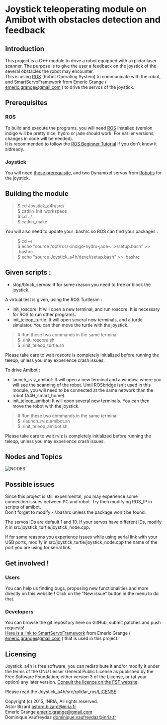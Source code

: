 Joystick teleoperating module on Amibot with obstacles detection and feedback
=============================================================================

## Introduction

This project is a C++ module to drive a robot equipped with a rplidar laser scanner. The purpose is to give the user a feedback on the joystick of the several obstacles the robot may encounter.  
This is using [ROS](http://www.ros.org/) (Robot Operating System) to communicate with the robot, and [SmartServoFramework](https://github.com/emericg/SmartServoFramework) from Emeric Grange ( <emeric.grange@gmail.com> ) to drive the servos of the joystick.

## Prerequisites

### ROS
To build and execute the programs, you will need [ROS](http://www.ros.org/install/) installed (version indigo will be pretty nice, hydro or jade should work. For earlier versions, changes in code will be needed).  
It is recommended to follow the [ROS Beginner Tutorial](http://wiki.ros.org/ROS/Tutorials#Beginner_Level) if you don't know it aldready.

### Joystick

You will need [these prerequisite](https://github.com/emericg/SmartServoFramework#prerequisite), and two Dynamixel servos from [Robotis](http://www.robotis.com/) for the joystick.

## Building the module

> $ cd Joystick_a4h/src/  
> $ catkin_init_workspace  
> $ cd ../  
> $ catkin_make  

You will also need to update your .bashrc so ROS can find your packages :
> $ cd ~/  
> $ echo "source /opt/ros/\<indigo-hydro-jade-...>/setup.bash" >> .bashrc  
> $ echo "source Joystick_a4h/devel/setup.bash" >> .bashrc  

## Given scripts :

* stop/block_servos: If for some reason you need to free or block the joystick.

A virtual test is given, using the ROS Turtlesim :
* init_roscore: It will open a new terminal, and run roscore. It is necessary for ROS to run other programs.
* init_teleop_turtle: It will open several new terminals, and a turtle simulator. You can then move the turtle with the joystick.  

> \# Run these two commands in the same terminal  
> $ ./init_roscore.sh  
> $ ./init_teleop_turtle.sh  

Please take care to wait roscore is completely initialized before running the teleop, unless you may experience crash issues.

To drive Amibot :
* launch_rviz_amibot: It will open a new terminal and a window, where you will see the scanning of the robot. Until ROSbridge isn't used in this module, you will need to be connected at the same network than the robot (A4H_smart_home).
* init_teleop_amibot: It will open several new terminals. You can then move the robot with the joystick.  

> \# Run these two commands in the same terminal  
> $ ./launch_rviz_amibot.sh  
> $ ./init_teleop_amibot.sh  

Please take care to wait rviz is completely initialized before running the teleop, unless you may experience crash issues.

## Nodes and Topics
![NODES](http://i.imgur.com/wVb8Q3M.png)

## Possible issues
Since this project is still experimental, you may experience some connection issues between PC and robot. Try then modifying ROS_IP in scripts of amibot.  
Don't forget to modify ~/.bashrc unless the package won't be found.

The servos IDs are default 1 and 10. If your servos have different IDs, modify it in src/joystick_turtle/joystick_node.cpp.

If for some reasons you experience issues while using serial link with your USB ports, modify in src/joystick_turtle/joystick_node.cpp the name of the port you are using for serial link.

## Get involved !

### Users

You can help us finding bugs, proposing new functionalities and more directly on this website ! Click on the "New issue" button in the menu to do that.

### Developers

You can browse the git repository here on GitHub, submit patches and push requests!  
[Here is a link to SmartServoFramework](https://github.com/emericg/SmartServoFramework) from Emeric Grange ( <emeric.grange@gmail.com> ) that is used in this project.

## Licensing

Joystick_a4h is free software; you can redistribute it and/or modify it under the terms of the GNU Lesser General Public License as published by the Free Software Foundation; either version 3 of the License, or (at your option) any later version.
[Consult the licence on the FSF website](http://www.gnu.org/licenses/lgpl-3.0.txt).

Please read the Joystick_a4h/src/rplidar_ros/[LICENSE](https://github.com/Astor-Bizard/Joystick_a4h/blob/master/src/rplidar_ros/LICENSE)

Copyright (c) 2015, INRIA, All rights reserved.  
Astor Bizard <astord.bizard@inria.fr>  
Emeric Grange <emeric.grange@gmail.com>  
Dominique Vaufreydaz <dominique.vaufreydaz@inria.fr>  
